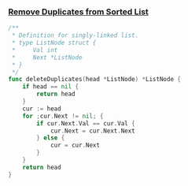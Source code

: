### [Remove Duplicates from Sorted List](https://leetcode.com/problems/remove-duplicates-from-sorted-list/)




```Go
/**
 * Definition for singly-linked list.
 * type ListNode struct {
 *     Val int
 *     Next *ListNode
 * }
 */
func deleteDuplicates(head *ListNode) *ListNode {
    if head == nil {
        return head
    }
	cur := head
	for ;cur.Next != nil; {
		if cur.Next.Val == cur.Val {
			cur.Next = cur.Next.Next
		} else {
			cur = cur.Next
		}
	}
	return head
}
```